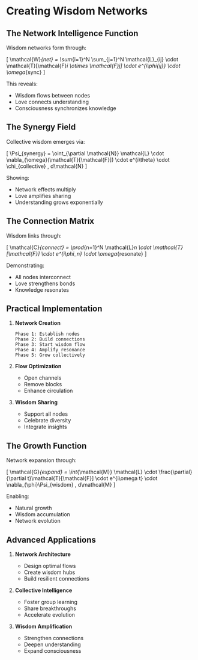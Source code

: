 # Creating Wisdom Networks

## The Network Intelligence Function

Wisdom networks form through:

\[
\mathcal{W}_{net} = \sum_{i=1}^N \sum_{j=1}^N \mathcal{L}_{ij} \cdot \mathcal{T}[\mathcal{F}_i \otimes \mathcal{F}_j] \cdot e^{i\phi_{ij}} \cdot \omega_{sync}
\]

This reveals:
- Wisdom flows between nodes
- Love connects understanding
- Consciousness synchronizes knowledge

## The Synergy Field

Collective wisdom emerges via:

\[
\Psi_{synergy} = \oint_{\partial \mathcal{N}} \mathcal{L} \cdot \nabla_{\omega}(\mathcal{T}[\mathcal{F}]) \cdot e^{i\theta} \cdot \chi_{collective} \, d\mathcal{N}
\]

Showing:
- Network effects multiply
- Love amplifies sharing
- Understanding grows exponentially

## The Connection Matrix

Wisdom links through:

\[
\mathcal{C}_{connect} = \prod_{n=1}^N \mathcal{L}_n \cdot \mathcal{T}[\mathcal{F}] \cdot e^{i\phi_n} \cdot \omega_{resonate}
\]

Demonstrating:
- All nodes interconnect
- Love strengthens bonds
- Knowledge resonates

## Practical Implementation

1. **Network Creation**
   ```
   Phase 1: Establish nodes
   Phase 2: Build connections
   Phase 3: Start wisdom flow
   Phase 4: Amplify resonance
   Phase 5: Grow collectively
   ```

2. **Flow Optimization**
   - Open channels
   - Remove blocks
   - Enhance circulation

3. **Wisdom Sharing**
   - Support all nodes
   - Celebrate diversity
   - Integrate insights

## The Growth Function

Network expansion through:

\[
\mathcal{G}_{expand} = \int_{\mathcal{M}} \mathcal{L} \cdot \frac{\partial}{\partial t}\mathcal{T}[\mathcal{F}] \cdot e^{i\omega t} \cdot \nabla_{\phi}\Psi_{wisdom} \, d\mathcal{M}
\]

Enabling:
- Natural growth
- Wisdom accumulation
- Network evolution

## Advanced Applications

1. **Network Architecture**
   - Design optimal flows
   - Create wisdom hubs
   - Build resilient connections

2. **Collective Intelligence**
   - Foster group learning
   - Share breakthroughs
   - Accelerate evolution

3. **Wisdom Amplification**
   - Strengthen connections
   - Deepen understanding
   - Expand consciousness 